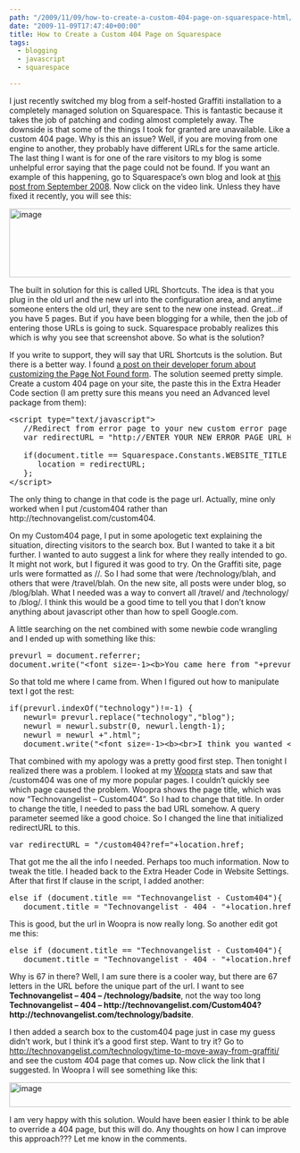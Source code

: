 ```yaml
---
path: "/2009/11/09/how-to-create-a-custom-404-page-on-squarespace-html/" 
date: "2009-11-09T17:47:40+00:00" 
title: How to Create a Custom 404 Page on Squarespace
tags:
  - blogging
  - javascript
  - squarespace

---
```


  <p>
    I just recently switched my blog from a self-hosted Graffiti installation to a completely managed solution on Squarespace. This is fantastic because it takes the job of patching and coding almost completely away. The downside is that some of the things I took for granted are unavailable. Like a custom 404 page. Why is this an issue? Well, if you are moving from one engine to another, they probably have different URLs for the same article. The last thing I want is for one of the rare visitors to my blog is some unhelpful error saying that the page could not be found. If you want an example of this happening, go to Squarespace&rsquo;s own blog and look at <a href="http://blog.squarespace.com/blog/2008/9/5/building-dantrachtenbergcom-on-squarespace.html" target="_blank">this post from September 2008</a>. Now click on the video link. Unless they have fixed it recently, you will see this:
  </p>
  
  <p>
    <a href="/static/500c9c42c4aa27cb90863e5e/50e9971de4b01058545b4678/50e99720e4b01058545b4924/1257788857163/WindowsLiveWriter-HowtoCreateaCustom404PageonSquarespace_10842-" class="broken_link"><img style="border-bottom: 0px;border-left: 0px;border-top: 0px;border-right: 0px" title="image" src="/static/500c9c42c4aa27cb90863e5e/50e9971de4b01058545b4678/50e99720e4b01058545b4925/1257788858025/WindowsLiveWriter-HowtoCreateaCustom404PageonSquarespace_10842-" border="0" alt="image" width="541" height="123" /></a>
  </p>
  
  <p>
    The built in solution for this is called URL Shortcuts. The idea is that you plug in the old url and the new url into the configuration area, and anytime someone enters the old url, they are sent to the new one instead. Great&hellip;if you have 5 pages. But if you have been blogging for a while, then the job of entering those URLs is going to suck. Squarespace probably realizes this which is why you see that screenshot above. So what is the solution?
  </p>
  
  <p>
    If you write to support, they will say that URL Shortcuts is the solution. But there is a better way. I found <a href="http://developers.squarespace.com/design-coding/post/577691" target="_blank" class="broken_link">a post on their developer forum about customizing the Page Not Found form</a>. The solution seemed pretty simple. Create a custom 404 page on your site, the paste this in the Extra Header Code section (I am pretty sure this means you need an Advanced level package from them):
  </p>
  
  <pre class="brush: html">&lt;script type="text/javascript"&gt;
   //Redirect from error page to your new custom error page 
   var redirectURL = "http://ENTER YOUR NEW ERROR PAGE URL HERE";

   if(document.title == Squarespace.Constants.WEBSITE_TITLE + " - Page Not Found"){ 
      location = redirectURL; 
   }; 
&lt;/script&gt;
</pre>
  
  <p>
    The only thing to change in that code is the page url. Actually, mine only worked when I put /custom404 rather than http://technovangelist.com/custom404.
  </p>
  
  <p>
    On my Custom404 page, I put in some apologetic text explaining the situation, directing visitors to the search box. But I wanted to take it a bit further. I wanted to auto suggest a link for where they really intended to go. It might not work, but I figured it was good to try. On the Graffiti site, page urls were formatted as <site>/<category>/<page>. So I had some that were /technology/blah, and others that were /travel/blah. On the new site, all posts were under blog, so /blog/blah. What I needed was a way to convert all /travel/ and /technology/ to /blog/. I think this would be a good time to tell you that I don&rsquo;t know anything about javascript other than how to spell Google.com.
  </p>
  
  <p>
    A little searching on the net combined with some newbie code wrangling and I ended up with something like this:
  </p>
  
  <pre class="brush: js">prevurl = document.referrer;      
document.write("&lt;font size=-1&gt;&lt;b&gt;You came here from "+prevurl+"&lt;/b&gt;&lt;/font&gt;");
</pre>
  
  <p>
    So that told me where I came from. When I figured out how to manipulate text I got the rest:
  </p>
  
  <pre class="brush: js">if(prevurl.indexOf("technology")!=-1) {
   newurl= prevurl.replace("technology","blog");
   newurl = newurl.substr(0, newurl.length-1);
   newurl = newurl +".html";
   document.write("&lt;font size=-1&gt;&lt;b&gt;&lt;br&gt;I think you wanted &lt;a href="+ newurl +"&gt;"+ newurl +"&lt;/a&gt;&lt;/b&gt;&lt;/font&gt;"); }
</pre>
  
  <p>
    That combined with my apology was a pretty good first step. Then tonight I realized there was a problem. I looked at my <a href="http://woopra.com/" target="_blank">Woopra</a> stats and saw that /custom404 was one of my more popular pages. I couldn&rsquo;t quickly see which page caused the problem. Woopra shows the page title, which was now &ldquo;Technovangelist &ndash; Custom404&rdquo;. So I had to change that title. In order to change the title, I needed to pass the bad URL somehow. A query parameter seemed like a good choice. So I changed the line that initialized redirectURL to this.
  </p>
  
  <pre class="brush: js">var redirectURL = "/custom404?ref="+location.href;
</pre>
  
  <p>
    That got me the all the info I needed. Perhaps too much information. Now to tweak the title. I headed back to the Extra Header Code in Website Settings. After that first If clause in the script, I added another:
  </p>
  
  <pre class="brush: js">else if (document.title == "Technovangelist - Custom404"){
   document.title = "Technovangelist - 404 - "+location.href;
</pre>
  
  <p>
    This is good, but the url in Woopra is now really long. So another edit got me this:
  </p>
  
  <pre class="brush: js">else if (document.title == "Technovangelist - Custom404"){ 
   document.title = "Technovangelist - 404 - "+location.href.substring(67); };
</pre>
  
  <p>
    Why is 67 in there? Well, I am sure there is a cooler way, but there are 67 letters in the URL before the unique part of the url. I want to see <strong>Technovangelist &ndash; 404 &#8211; /technology/badsite</strong>, not the way too long <strong>Technovangelist &ndash; 404 &ndash; http://technovangelist.com/Custom404?http://technovangelist.com/technology/badsite</strong>.
  </p>
  
  <p>
    I then added a search box to the custom404 page just in case my guess didn&rsquo;t work, but I think it&rsquo;s a good first step. Want to try it? Go to <a href="/technology/time-to-move-away-from-graffiti/" target="_blank">http://technovangelist.com/technology/time-to-move-away-from-graffiti/</a> and see the custom 404 page that comes up. Now click the link that I suggested. In Woopra I will see something like this:
  </p>
  
  <p>
    <a href="/static/500c9c42c4aa27cb90863e5e/50e9971de4b01058545b4678/50e99720e4b01058545b4926/1257788859087/WindowsLiveWriter-HowtoCreateaCustom404PageonSquarespace_10842-" class="broken_link"><img style="border-bottom: 0px;border-left: 0px;border-top: 0px;border-right: 0px" title="image" src="/static/500c9c42c4aa27cb90863e5e/50e9971de4b01058545b4678/50e99720e4b01058545b4927/1257788860257/WindowsLiveWriter-HowtoCreateaCustom404PageonSquarespace_10842-" border="0" alt="image" width="685" height="44" /></a>
  </p>
  
  <p>
    I am very happy with this solution. Would have been easier I think to be able to override a 404 page, but this will do. Any thoughts on how I can improve this approach??? Let me know in the comments.
  </p>
</div>
